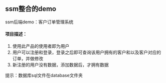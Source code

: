## ssm整合的demo
ssm后端demo：客户订单管理系统
#### 项目描述：
1. 使用此产品的使用者即为用户
2. 用户可以注册和登录，登录之后即可查询该用户拥有的客户和以及客户对应的订单，并做修改
3. 新注册的用户没有数据，添加数据后，才拥有数据

提示：数据库sql文件在database文件夹
